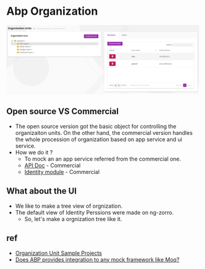 # Abp Organization

![organ](img/organ.png)

## Open source VS Commercial
- The open source version got the basic object for controlling the organizaiton units. On the other hand, the commercial version handles the whole procession of organization based on app service and ui service.
- How we do it ?
    - To mock an an app service referred from the commercial one.
    - [API Doc](https://docs.abp.io/api-docs/commercial/2.9/api/Volo.Abp.Identity.OrganizationUnitAppService.html) - Commercial
    - [Identity module](https://docs.abp.io/en/commercial/5.0/modules/identity) - Commercial


## What about the UI
- We like to make a tree view of orgnization.
- The default view of Identity Perssions were made on ng-zorro.
    - So, let's make a orgnization tree like it.


## ref
- [Organization Unit Sample Projects](https://github.com/abpframework/abp-samples/blob/master/OrganizationUnitSample/README.md)
- [Does ABP provides integration to any mock framework like Moq?](https://support.abp.io/QA/Questions/1208/Does-ABP-provides-integration-to-any-mock-framework-like-Moq)